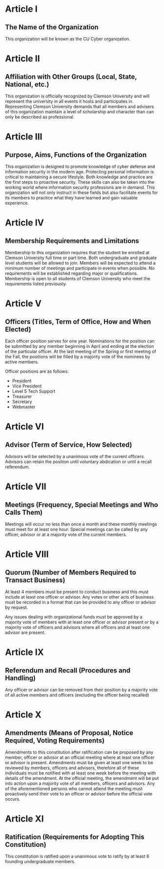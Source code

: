 # Article I
## The Name of the Organization

This organization will be known as the CU Cyber organization.


# Article II
## Affiliation with Other Groups (Local, State, National, etc.)

This organization is officially recognized by Clemson University and will represent the university in all events it hosts and participates in. Representing Clemson University demands that all members and advisers of this organization maintain a level of scholarship and character than can only be described as professional.


# Article III
## Purpose, Aims, Functions of the Organization

This organization is designed to promote knowledge of cyber defense and information security in the modern age. Protecting personal information is critical to maintaining a secure lifestyle. Both knowledge and practice are the first steps to proactive security. These skills can also be taken into the working world where information security professions are in demand. This organization will not only instruct in these fields but also facilitate events for its members to practice what they have learned and gain valuable experience.


# Article IV
## Membership Requirements and Limitations

Membership to this organization requires that the student be enrolled at Clemson University full time or part time. Both undergraduate and graduate level students will be allowed to join. Members will be expected to attend a minimum number of meetings and participate in events when possible. No requirements will be established regarding major or qualifications. Membership is open to all students of Clemson University who meet the requirements listed previously.


# Article V
## Officers (Titles, Term of Office, How and When Elected)

Each officer position serves for one year. Nominations for the position can be submitted by any member beginning in April and ending at the election of the particular officer. At the last meeting of the Spring or first meeting of the Fall, the positions will be filled by a majority vote of the nominees by active members.

Officer positions are as follows:
* President
* Vice President
* Level 5 Tech Support
* Treasurer
* Secretary
* Webmaster


# Article VI
## Advisor (Term of Service, How Selected)

Advisors will be selected by a unanimous vote of the current officers. Advisors can retain the position until voluntary abdication or until a recall referendum.


# Article VII
## Meetings (Frequency, Special Meetings and Who Calls Them)

Meetings will occur no less than once a month and these monthly meetings must meet for at least one hour. Special meetings can be called by any officer, advisor or at a majority vote of the current members.


# Article VIII
## Quorum (Number of Members Required to Transact Business)

At least 4 members must be present to conduct business and this must include at least one officer or advisor. Any votes or other acts of business must be recorded in a format that can be provided to any officer or advisor by request.

Any issues dealing with organizational funds must be approved by a majority vote of members with at least one officer or advisor present or by a majority vote of officers and advisors where all officers and at least one advisor are present.


# Article IX
## Referendum and Recall (Procedures and Handling)
Any officer or advisor can be removed from their position by a majority vote of all active members and officers (excluding the officer being recalled)

# Article X
## Amendments (Means of Proposal, Notice Required, Voting Requirements)

Amendments to this constitution after ratification can be proposed by any member, officer or advisor at an official meeting where at least one officer or advisor is present. Amendments must be given at least one week to be reviewed by members, officers and advisors, therefore all of these individuals must be notified with at least one week before the meeting with details of the amendment. At the official meeting, the amendment will be put into action upon a majority vote of all members, officers and advisors. Any of the aforementioned persons who cannot attend the meeting must proactively send their vote to an officer or advisor before the official vote occurs.


# Article XI
## Ratification (Requirements for Adopting This Constitution)

This constitution is ratified upon a unanimous vote to ratify by at least 6 founding undergraduate members.
